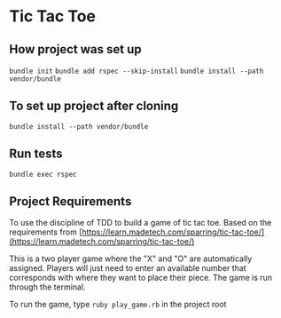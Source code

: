 # Tic Tac Toe

## How project was set up
`bundle init`
`bundle add rspec --skip-install`
`bundle install --path vendor/bundle`

## To set up project after cloning
`bundle install --path vendor/bundle`

## Run tests
`bundle exec rspec`

## Project Requirements
To use the discipline of TDD to build a game of tic tac toe. Based on the requirements from [https://learn.madetech.com/sparring/tic-tac-toe/](https://learn.madetech.com/sparring/tic-tac-toe/)

This is a two player game where the "X" and "O" are automatically assigned. Players will just need to enter an available number that corresponds with where they want to place their piece. The game is run through the terminal.

To run the game, type `ruby play_game.rb` in the project root